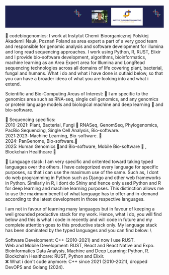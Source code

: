 ![](https://github.com/codebiogenomics/codebiogenomics/blob/main/codebiogenomics.jpg)

🧬 codebiogenomics: I work at Instytut Chemii Bioorganicznej Polskiej Akademii Nauk, Poznań Poland as area expert a part of a very good team and responsible for genomic analysis and software development for illumina and long read sequencing approaches. I work using Python, R, RUST, Elixir and I provide bio-software development, algorithms, bioinformatics, machine learning as an Area Expert area for Illumina and LongRead sequencing technologies across all domains of life covering plant, bacterial, fungal and humans. What i do and what i have done is outlaid below, so that you can have a broader ideea of what you are looking into and what i extend. 

Scientific and Bio-Computing Areas of Interest: 
🧬 I am specific to the genomics area such as RNA-seq, single cell genomics, and any genomics or protein language models and biological machine and deep learning 🧬 and bio-software. 

🧬 Sequencing specifics: \
2010-2021: Plant, Bacterial, Fungi 🧬 RNASeq, GenomSeq, Phylogenomics, PacBio Sequencing, Single Cell Analysis, Bio-software. \
2021:2023: Machine Learning, Bio-software. 🧬 \
2024: PanGenome, Bio-software.🧬 \
2025: Human Genomics 🧬and Bio-software, Mobile Bio-software 🧬 , Blockchain Healthcare 🧬

🧬 Language stack: I am very specific and oritented toward taking typed languages over the others. I have categorized every language for specific purposes, so that i can use the maximum use of the same. Such as, I dont do web programming in Python such as Django and other web frameworks in Python. Similarly in R, i dont do Shiny and hence only used Python and R for deep learning and machine learning purposes. This distinction allows me to use the maximum benefit of what language has to offer and in-demand according to the latest development in those respective languages. 

I am not in favour of learning many languages but in favour of keeping a well grounded productive stack for my work. Hence, what i do, you will find below and this is what i code in recently and will code in future and my complete attention goes to this productive stack only. My language stack has been dominated by the typed languages and you can find below: \

Software Development: C++ (2010-2021) and now I use RUST. \
Web and Mobile Development: RUST, React and React Native and Expo. \
Bioinformatics Data Analysis, Machine and Deep Learning: Python, R. \
Blockchain Healthcare: RUST, Python and Elixir. \
❌ What i don't code anymore: C++ since 2021 (2010-2021), dropped DevOPS and Golang (2024).
